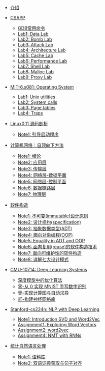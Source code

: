 * [介绍](/)

* [CSAPP](/CSAPP/)
  * [GDB常用命令](/CSAPP/GDB常用命令)
  * [Lab1: Data Lab](/CSAPP/Lab01-Data_Lab)
  * [Lab2: Bomb Lab](/CSAPP/Lab02-Bomb_Lab)
  * [Lab3: Attack Lab](/CSAPP/Lab03-Attack_Lab)
  * [Lab4: Architecture Lab](/CSAPP/Lab04-Architecture_Lab)
  * [Lab5: Cache Lab](/CSAPP/Lab05-Cache_Lab)
  * [Lab6: Performance Lab](/CSAPP/Lab06-Performance_Lab)
  * [Lab7: Shell Lab](/CSAPP/Lab07-Shell_Lab)
  * [Lab8: Malloc Lab](/CSAPP/Lab08-Malloc_Lab)
  * [Lab9: Proxy Lab](/CSAPP/Lab09-Proxy_Lab)
  
* [MIT-6.s081: Operating System](/Operating-System/MIT-6.S081/)
  * [Lab1: Unix utilities](/Operating-System/MIT-6.S081/Lab1-Unix_utilities)
  * [Lab2: System calls](/Operating-System/MIT-6.S081/Lab2-System_calls)
  * [Lab3: Page tables](/Operating-System/MIT-6.S081/Lab3-Page_tables)
  * [Lab4: Traps](/Operating-System/MIT-6.S081/Lab4-Traps)
  
* [Linux0.11 源码剖析](/Operating-System/HIT-OSLab/)
  * [Note1: 引导启动程序](/Operating-System/HIT-OSLab/1-引导启动程序)
  
* [计算机网络：自顶向下方法](/Computer-Network/A-Top-Down-Approach/)
  * [Note1: 绪论](/Computer-Network/A-Top-Down-Approach/1-绪论)
  * [Note2: 应用层](/Computer-Network/A-Top-Down-Approach/2-应用层)
  * [Note3: 传输层](/Computer-Network/A-Top-Down-Approach/3-传输层)
  * [Note4: 网络层-数据平面](/Computer-Network/A-Top-Down-Approach/4-网络层：数据平面)
  * [Note5: 网络层-控制平面](/Computer-Network/A-Top-Down-Approach/5-网络层：控制平面)
  * [Note6: 数据链路层](/Computer-Network/A-Top-Down-Approach/6-数据链路层)
  * [Note7: 物理层](/Computer-Network/A-Top-Down-Approach/7-物理层)

* [软件构造](/Software-Construction/)
  * [Note1: 不可变(immutable)设计原则](/Software-Construction/1-不可变(immutable)设计原则)
  * [Note2: 设计规约(specification)](/Software-Construction/2-设计规约(specification))
  * [Note3: 抽象数据类型(ADT)](/Software-Construction/3-抽象数据类型(ADT))
  * [Note4: 面向对象编程(OOP)](/Software-Construction/4-面向对象编程(OOP))
  * [Note5: Equality in ADT and OOP](/Software-Construction/5-Equality-in-ADT-and-OOP)
  * [Note6: 面向复用(reuse)的软件构造技术](/Software-Construction/6-面向复用(reuse)的软件构造技术)
  * [Note7: 面向可维护性的软件构造](/Software-Construction/7-面向可维护性的软件构造技术)
  * [Note8: 详解七大设计模式](/Software-Construction/8-详解七大设计模式)
* [CMU-10714: Deep Learning Systems](/Deep-Learning-Systems/)
  * [深度模型中的优化算法](/Deep-Learning-Systems/深度模型中的优化算法)
  * [零-从 0 实现 MNIST 手写数字识别](Deep-Learning-Systems/零-从0实现MNIST手写数字识别)
  * [壹-实现计算图与自动求导](Deep-Learning-Systems/壹-实现计算图与自动求导)
  * [贰-构建神经网络库](Deep-Learning-Systems/贰-构建神经网络库)
* [Stanford-cs224n: NLP with Deep Learning](/NLP-with-Deep-Learning/)
  * [Note1: Introduction SVD and Word2Vec](/NLP-with-Deep-Learning/Note01-Introduction_SVD_and_Word2Vec)
  * [Assignment1: Exploring Word Vectors](NLP-with-Deep-Learning/Assignment1-Exploring_Word_Vectors)
  * [Assignment2: word2vec](NLP-with-Deep-Learning/Assignment2-word2vec)
  * [Assignment4: NMT with RNNs](NLP-with-Deep-Learning/Assignment4-NMT_with_RNNs)
* [统计自然语言处理](/NLP-with-Statistical-Methods/)
  * [Note1: 语料库](NLP-with-Statistical-Methods/1-语料库)
  * [Note2: 双语词典获取与句子对齐](NLP-with-Statistical-Methods/2-双语词典获取与句子对齐)
